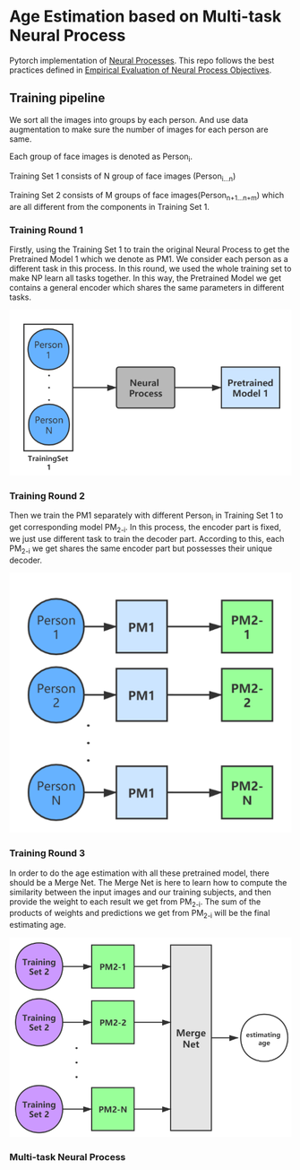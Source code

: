 # Age Estimation based on Multi-task Neural Process

Pytorch implementation of [Neural Processes](https://arxiv.org/abs/1807.01622). This repo follows the
best practices defined in [Empirical Evaluation of Neural Process Objectives](http://bayesiandeeplearning.org/2018/papers/92.pdf).

## Training pipeline

We sort all the images into groups by each person. And use data augmentation to make sure the number of images for each person are same. 

Each group of face images is denoted as Person<sub>i</sub>.

Training Set 1 consists of N group of face images (Person<sub>i...n</sub>)

Training Set 2 consists of M groups of face images(Person<sub>n+1...n+m</sub>) which are all different from the components in Training Set 1.

### Training Round 1

Firstly, using the Training Set 1 to train the original Neural Process to get the Pretrained Model 1 which we denote as PM1. We consider each person as a different task in this process. In this round, we used the whole training set to make NP learn all tasks together. In this way, the Pretrained Model we get contains a general encoder which shares the same parameters in different tasks. 

![](./figures/training_round_1.png)

### Training Round 2

Then we train the PM1 separately with different Person<sub>i</sub> in Training Set 1 to get corresponding model PM<sub>2-i</sub>. In this process, the encoder part is fixed, we just use different task to train the decoder part. According to this, each PM<sub>2-i</sub> we get shares the same encoder part but possesses their unique decoder.

![](./figures/training_round_2.png)



### Training Round 3

In order to do the age estimation with all these pretrained model, there should be a Merge Net. The Merge Net is here to learn how to compute the similarity between the input images and our training subjects, and then provide the weight to each result we get from PM<sub>2-i</sub>. The sum of the products of weights and predictions we get from PM<sub>2-i</sub> will be the final estimating age.

![](./figures/training_round_3.png)

### Multi-task Neural Process
